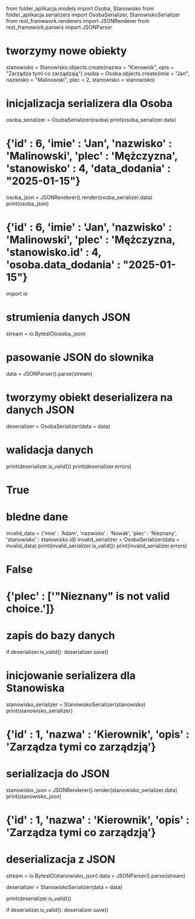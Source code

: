 from folder_aplikacja.models import Osoba, Stanowisko
from folder_aplikacja.serializers import OsobaSerializer, StanowiskoSerializer
from rest_framework.renderers import JSONRenderer
from rest_framework.parsers import JSONParser

# tworzymy nowe obiekty
stanowisko = Stanowisko.objects.create(nazwa = "Kierownik", opis = "Zarządza tymi co zarządzają")
osoba = Osoba.objects.create(imie = "Jan", nazwisko = "Malinowski", plec = 2, stanowisko = stanowisko)

# inicjalizacja serializera dla Osoba
osoba_serializer = OsobaSerializer(osoba)
print(osoba_serializer.data)

# {'id' : 6, 'imie' : 'Jan', 'nazwisko' : 'Malinowski', 'plec' : 'Mężczyzna', 'stanowisko' : 4, 'data_dodania' : "2025-01-15"}

osoba_json = JSONRenderer().render(osoba_serializer.data)
print(osoba_json)

# {'id' : 6, 'imie' : 'Jan', 'nazwisko' : 'Malinowski', 'plec' : 'Mężczyzna, 'stanowisko.id' : 4, 'osoba.data_dodania' : "2025-01-15"}

import io

# strumienia danych JSON
stream = io.BytesIO(osoba_json)

# pasowanie JSON do slownika
data = JSONParser().parse(stream)

# tworzymy obiekt deserializera na danych JSON
deserializer = OsobaSerializer(data = data)

# walidacja danych
print(deserializer.is_valid())
print(deserializer.errors)

# True

# bledne dane
invalid_data = {'imie' : 'Adam', 'nazwisko' : 'Nowak', 'plec' : 'Nieznany', 'stanowisko' : stanowisko.id}
invalid_serializer = OsobaSerializer(data = invalid_data)
print(invalid_serializer.is_valid())
print(invalid_serializer.errors)

# False
# {'plec' : ['"Nieznany" is not valid choice.']}

# zapis do bazy danych
if deserializer.is_valid():
    deserializer.save()

# inicjowanie serializera dla Stanowiska
stanowisko_serializer = StanowiskoSerializer(stanowisko)
print(stanowisko_serializer)

# {'id' : 1, 'nazwa' : 'Kierownik', 'opis' : 'Zarządza tymi co zarządzją'}

# serializacja do JSON
stanowisko_json = JSONRenderer().render(stanowisko_serializer.data)
print(stanowisko_json)

# {'id' : 1, 'nazwa' : 'Kierownik', 'opis' : 'Zarządza tymi co zarządzją'}

# deserializacja z JSON
stream = io.BytesIO(stanowisko_json)
data = JSONParser().parse(stream)

deserializer = StanowiskoSerializer(data = data)

print(deserializer.is_valid())

if deserializer.is_valid():
    deserializer.save()


